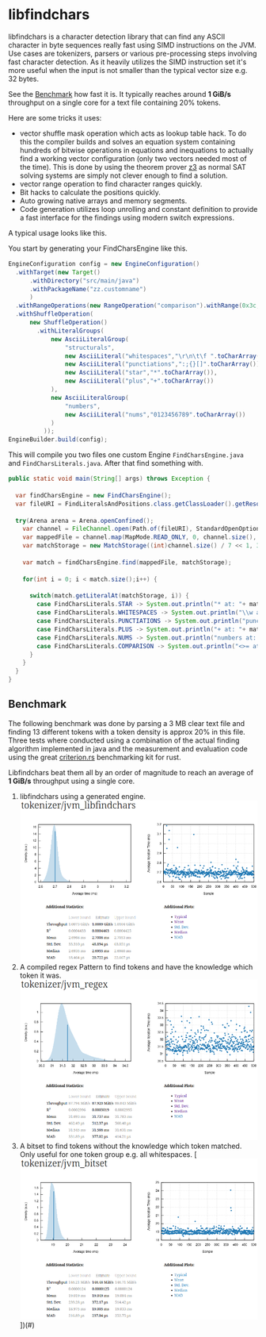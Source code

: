 libfindchars
====

libfindchars is a character detection library that can find any ASCII character in byte sequences really fast using SIMD instructions on the JVM.
Use cases are tokenizers, parsers or various pre-processing steps involving fast character detection.
As it heavily utilizes the SIMD instruction set it's more useful when the input is not smaller than the typical vector size e.g. 32 bytes.

See the [Benchmark](#benchmark) how fast it is. It typically reaches around **1 GiB/s** throughput 
on a single core for a text file containing 20% tokens.

Here are some tricks it uses:
 * vector shuffle mask operation which acts as lookup table hack. 
   To do this the compiler builds and solves an equation system containing hundreds of bitwise operations 
   in equations and inequations to actually find a working vector configuration (only two vectors needed most of the time).
   This is done by using the theorem prover [z3](https://github.com/Z3Prover/z3) as normal SAT solving systems 
   are simply not clever enough to find a solution.
 * vector range operation to find character ranges quickly.
 * Bit hacks to calculate the positions quickly.
 * Auto growing native arrays and memory segments.
 * Code generation utilizes loop unrolling and constant definition to provide a fast interface for the findings using modern switch expressions. 


A typical usage looks like this.

You start by generating your FindCharsEngine like this.

```java
EngineConfiguration config = new EngineConfiguration()
  .withTarget(new Target()
      .withDirectory("src/main/java")
      .withPackageName("zz.customname")
      )
  .withRangeOperations(new RangeOperation("comparison").withRange(0x3c, 0x3e))
  .withShuffleOperation(
      new ShuffleOperation()
        .withLiteralGroups(
            new AsciiLiteralGroup(
                "structurals", 
                new AsciiLiteral("whitespaces","\r\n\t\f ".toCharArray()),
                new AsciiLiteral("punctiations",":;{}[]".toCharArray()),
                new AsciiLiteral("star","*".toCharArray()),
                new AsciiLiteral("plus","+".toCharArray())
            ),
            new AsciiLiteralGroup(
                "numbers", 
                new AsciiLiteral("nums","0123456789".toCharArray())
            )
          ));
EngineBuilder.build(config);
```

This will compile you two files one custom Engine `FindCharsEngine.java` and `FindCharsLiterals.java`.
After that find something with.

```java
public static void main(String[] args) throws Exception {
  
  var findCharsEngine = new FindCharsEngine();
  var fileURI = FindLiteralsAndPositions.class.getClassLoader().getResource("dummy.txt").toURI();
  
  try(Arena arena = Arena.openConfined();
    var channel = FileChannel.open(Path.of(fileURI), StandardOpenOption.READ)){      
    var mappedFile = channel.map(MapMode.READ_ONLY, 0, channel.size(), arena.scope());
    var matchStorage = new MatchStorage((int)channel.size() / 7 << 1, 32);

    var match = findCharsEngine.find(mappedFile, matchStorage);

    for(int i = 0; i < match.size();i++) {

      switch(match.getLiteralAt(matchStorage, i)) {
        case FindCharsLiterals.STAR -> System.out.println("* at: "+ match.getPositionAt(matchStorage, i));
        case FindCharsLiterals.WHITESPACES -> System.out.println("\\w at: "+ match.getPositionAt(matchStorage, i));
        case FindCharsLiterals.PUNCTIATIONS -> System.out.println("punctuations at: "+ match.getPositionAt(matchStorage, i));
        case FindCharsLiterals.PLUS -> System.out.println("+ at: "+ match.getPositionAt(matchStorage, i));
        case FindCharsLiterals.NUMS -> System.out.println("numbers at: "+ match.getPositionAt(matchStorage, i));
        case FindCharsLiterals.COMPARISON -> System.out.println("<>= at: "+ match.getPositionAt(matchStorage, i));
      }
    }
  }
}
```

Benchmark
---------

The following benchmark was done by parsing a 3 MB clear text file and finding 13 different tokens 
with a token density is approx 20% in this file. Three tests where conducted using a combination of
the actual finding algorithm implemented in java and the measurement and evaluation code using 
the great [criterion.rs](https://github.com/bheisler/criterion.rs) benchmarking kit for rust.

Libfindchars beat them all by an order of magnitude to reach an average of **1 GiB/s** throughput
using a single core.

1. libfindchars using a generated engine.
   [![libfindchars](./doc/libfindchars.png)](#)
2. A compiled regex Pattern to find tokens and have the knowledge which token it was.
   [![regex](./doc/regex.png)](#)
3. A bitset to find tokens without the knowledge which token matched. Only useful for one token group e.g. all whitespaces.
   [![bitset](./doc/bitset.png)])(#)